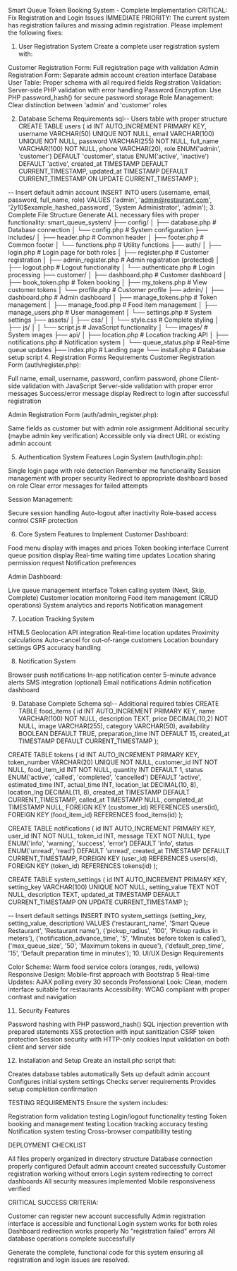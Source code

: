 Smart Queue Token Booking System - Complete Implementation
CRITICAL: Fix Registration and Login Issues
IMMEDIATE PRIORITY: The current system has registration failures and missing admin registration. Please implement the following fixes:
1. User Registration System
Create a complete user registration system with:

Customer Registration Form: Full registration page with validation
Admin Registration Form: Separate admin account creation interface
Database User Table: Proper schema with all required fields
Registration Validation: Server-side PHP validation with error handling
Password Encryption: Use PHP password_hash() for secure password storage
Role Management: Clear distinction between 'admin' and 'customer' roles

2. Database Schema Requirements
sql-- Users table with proper structure
CREATE TABLE users (
    id INT AUTO_INCREMENT PRIMARY KEY,
    username VARCHAR(50) UNIQUE NOT NULL,
    email VARCHAR(100) UNIQUE NOT NULL,
    password VARCHAR(255) NOT NULL,
    full_name VARCHAR(100) NOT NULL,
    phone VARCHAR(20),
    role ENUM('admin', 'customer') DEFAULT 'customer',
    status ENUM('active', 'inactive') DEFAULT 'active',
    created_at TIMESTAMP DEFAULT CURRENT_TIMESTAMP,
    updated_at TIMESTAMP DEFAULT CURRENT_TIMESTAMP ON UPDATE CURRENT_TIMESTAMP
);

-- Insert default admin account
INSERT INTO users (username, email, password, full_name, role) 
VALUES ('admin', 'admin@restaurant.com', '$2y$10$example_hashed_password', 'System Administrator', 'admin');
3. Complete File Structure
Generate ALL necessary files with proper functionality:
smart_queue_system/
├── config/
│   ├── database.php          # Database connection
│   └── config.php           # System configuration
├── includes/
│   ├── header.php           # Common header
│   ├── footer.php           # Common footer
│   └── functions.php        # Utility functions
├── auth/
│   ├── login.php           # Login page for both roles
│   ├── register.php        # Customer registration
│   ├── admin_register.php  # Admin registration (protected)
│   ├── logout.php          # Logout functionality
│   └── authenticate.php    # Login processing
├── customer/
│   ├── dashboard.php       # Customer dashboard
│   ├── book_token.php      # Token booking
│   ├── my_tokens.php       # View customer tokens
│   └── profile.php         # Customer profile
├── admin/
│   ├── dashboard.php       # Admin dashboard
│   ├── manage_tokens.php   # Token management
│   ├── manage_food.php     # Food item management
│   ├── manage_users.php    # User management
│   └── settings.php        # System settings
├── assets/
│   ├── css/
│   │   └── style.css       # Complete styling
│   ├── js/
│   │   └── script.js       # JavaScript functionality
│   └── images/             # System images
├── api/
│   ├── location.php        # Location tracking API
│   ├── notifications.php   # Notification system
│   └── queue_status.php    # Real-time queue updates
├── index.php               # Landing page
└── install.php             # Database setup script
4. Registration Forms Requirements
Customer Registration Form (auth/register.php):

Full name, email, username, password, confirm password, phone
Client-side validation with JavaScript
Server-side validation with proper error messages
Success/error message display
Redirect to login after successful registration

Admin Registration Form (auth/admin_register.php):

Same fields as customer but with admin role assignment
Additional security (maybe admin key verification)
Accessible only via direct URL or existing admin account

5. Authentication System Features
Login System (auth/login.php):

Single login page with role detection
Remember me functionality
Session management with proper security
Redirect to appropriate dashboard based on role
Clear error messages for failed attempts

Session Management:

Secure session handling
Auto-logout after inactivity
Role-based access control
CSRF protection

6. Core System Features to Implement
Customer Dashboard:

Food menu display with images and prices
Token booking interface
Current queue position display
Real-time waiting time updates
Location sharing permission request
Notification preferences

Admin Dashboard:

Live queue management interface
Token calling system (Next, Skip, Complete)
Customer location monitoring
Food item management (CRUD operations)
System analytics and reports
Notification management

7. Location Tracking System

HTML5 Geolocation API integration
Real-time location updates
Proximity calculations
Auto-cancel for out-of-range customers
Location boundary settings
GPS accuracy handling

8. Notification System

Browser push notifications
In-app notification center
5-minute advance alerts
SMS integration (optional)
Email notifications
Admin notification dashboard

9. Database Complete Schema
sql-- Additional required tables
CREATE TABLE food_items (
    id INT AUTO_INCREMENT PRIMARY KEY,
    name VARCHAR(100) NOT NULL,
    description TEXT,
    price DECIMAL(10,2) NOT NULL,
    image VARCHAR(255),
    category VARCHAR(50),
    availability BOOLEAN DEFAULT TRUE,
    preparation_time INT DEFAULT 15,
    created_at TIMESTAMP DEFAULT CURRENT_TIMESTAMP
);

CREATE TABLE tokens (
    id INT AUTO_INCREMENT PRIMARY KEY,
    token_number VARCHAR(20) UNIQUE NOT NULL,
    customer_id INT NOT NULL,
    food_item_id INT NOT NULL,
    quantity INT DEFAULT 1,
    status ENUM('active', 'called', 'completed', 'cancelled') DEFAULT 'active',
    estimated_time INT,
    actual_time INT,
    location_lat DECIMAL(10, 8),
    location_lng DECIMAL(11, 8),
    created_at TIMESTAMP DEFAULT CURRENT_TIMESTAMP,
    called_at TIMESTAMP NULL,
    completed_at TIMESTAMP NULL,
    FOREIGN KEY (customer_id) REFERENCES users(id),
    FOREIGN KEY (food_item_id) REFERENCES food_items(id)
);

CREATE TABLE notifications (
    id INT AUTO_INCREMENT PRIMARY KEY,
    user_id INT NOT NULL,
    token_id INT,
    message TEXT NOT NULL,
    type ENUM('info', 'warning', 'success', 'error') DEFAULT 'info',
    status ENUM('unread', 'read') DEFAULT 'unread',
    created_at TIMESTAMP DEFAULT CURRENT_TIMESTAMP,
    FOREIGN KEY (user_id) REFERENCES users(id),
    FOREIGN KEY (token_id) REFERENCES tokens(id)
);

CREATE TABLE system_settings (
    id INT AUTO_INCREMENT PRIMARY KEY,
    setting_key VARCHAR(100) UNIQUE NOT NULL,
    setting_value TEXT NOT NULL,
    description TEXT,
    updated_at TIMESTAMP DEFAULT CURRENT_TIMESTAMP ON UPDATE CURRENT_TIMESTAMP
);

-- Insert default settings
INSERT INTO system_settings (setting_key, setting_value, description) VALUES
('restaurant_name', 'Smart Queue Restaurant', 'Restaurant name'),
('pickup_radius', '100', 'Pickup radius in meters'),
('notification_advance_time', '5', 'Minutes before token is called'),
('max_queue_size', '50', 'Maximum tokens in queue'),
('default_prep_time', '15', 'Default preparation time in minutes');
10. UI/UX Design Requirements

Color Scheme: Warm food service colors (oranges, reds, yellows)
Responsive Design: Mobile-first approach with Bootstrap 5
Real-time Updates: AJAX polling every 30 seconds
Professional Look: Clean, modern interface suitable for restaurants
Accessibility: WCAG compliant with proper contrast and navigation

11. Security Features

Password hashing with PHP password_hash()
SQL injection prevention with prepared statements
XSS protection with input sanitization
CSRF token protection
Session security with HTTP-only cookies
Input validation on both client and server side

12. Installation and Setup
Create an install.php script that:

Creates database tables automatically
Sets up default admin account
Configures initial system settings
Checks server requirements
Provides setup completion confirmation

TESTING REQUIREMENTS
Ensure the system includes:

Registration form validation testing
Login/logout functionality testing
Token booking and management testing
Location tracking accuracy testing
Notification system testing
Cross-browser compatibility testing

DEPLOYMENT CHECKLIST

All files properly organized in directory structure
Database connection properly configured
Default admin account created successfully
Customer registration working without errors
Login system redirecting to correct dashboards
All security measures implemented
Mobile responsiveness verified

CRITICAL SUCCESS CRITERIA:

Customer can register new account successfully
Admin registration interface is accessible and functional
Login system works for both roles
Dashboard redirection works properly
No "registration failed" errors
All database operations complete successfully

Generate the complete, functional code for this system ensuring all registration and login issues are resolved.